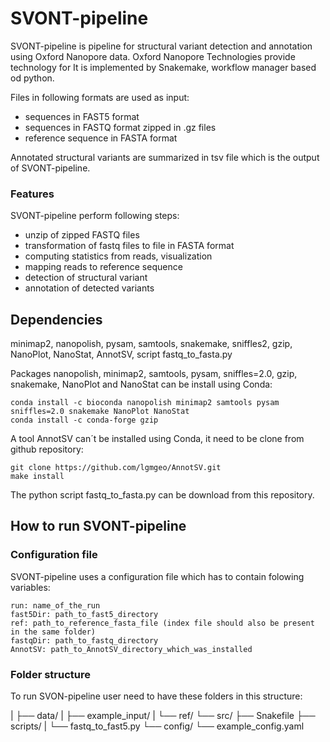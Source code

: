 # SVONT-pipeline
SVONT-pipeline is pipeline for structural variant detection and annotation using Oxford Nanopore data. Oxford Nanopore Technologies provide technology for  It is implemented by Snakemake, workflow manager based od python.

Files in following formats are used as input:
- sequences in FAST5 format
- sequences in FASTQ format zipped in .gz files
- reference sequence in FASTA format

Annotated structural variants are summarized in tsv file which is the output of SVONT-pipeline. 

### Features
SVONT-pipeline perform following steps:
- unzip of zipped FASTQ files
- transformation of fastq files to file in FASTA format
- computing statistics from reads, visualization 
- mapping reads to reference sequence
- detection of structural variant
- annotation of detected variants


## Dependencies
minimap2, nanopolish, pysam, samtools, snakemake, sniffles2, gzip, NanoPlot, NanoStat, AnnotSV, script fastq_to_fasta.py

Packages nanopolish, minimap2, samtools, pysam, sniffles=2.0, gzip, snakemake, NanoPlot and NanoStat can be install using Conda:
```
conda install -c bioconda nanopolish minimap2 samtools pysam sniffles=2.0 snakemake NanoPlot NanoStat
conda install -c conda-forge gzip
```
A tool AnnotSV can´t be installed using Conda, it need to be clone from github repository:
```
git clone https://github.com/lgmgeo/AnnotSV.git 
make install
```
The python script fastq_to_fasta.py can be download from this repository.

## How to run SVONT-pipeline
### Configuration file
SVONT-pipeline uses a configuration file which has to contain folowing variables:
```
run: name_of_the_run
fast5Dir: path_to_fast5_directory
ref: path_to_reference_fasta_file (index file should also be present in the same folder)
fastqDir: path_to_fastq_directory
AnnotSV: path_to_AnnotSV_directory_which_was_installed
```

### Folder structure
To run SVON-pipeline user need to have these folders in this structure:

  |
  ├── data/
  |    ├── example_input/
  |    └── ref/
  └── src/
      ├── Snakefile
      ├── scripts/
      |    └── fastq_to_fast5.py
      └── config/
           └── example_config.yaml







